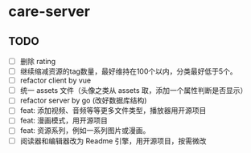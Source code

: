 # care-server

## TODO

-   [ ] 删除 rating
-   [ ] 继续缩减资源的tag数量，最好维持在100个以内，分类最好低于5个。
-   [ ] refactor client by vue
-   [ ] 统一 assets 文件（头像之类从 assets 取，添加一个属性判断是否显示）
-   [ ] refactor server by go (改好数据库结构)
-   [ ] feat: 添加视频、音频等等更多文件类型，播放器用开源项目
-   [ ] feat: 漫画模式，用开源项目
-   [ ] feat: 资源系列，例如一系列图片或漫画。
-   [ ] 阅读器和编辑器改为 Readme 引擎，用开源项目，按需微改
